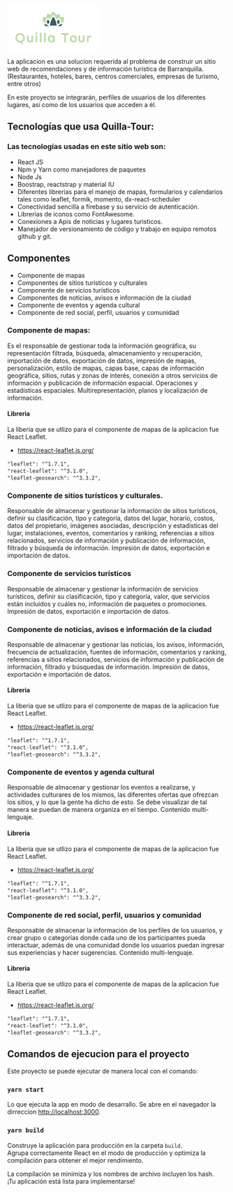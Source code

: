 ![logo de la app](./src\assets\img\Logo.png)

La aplicacion es una solucion requerida al problema de construir un sitio web de recomendaciones y  de información turística de Barranquilla.  (Restaurantes, hoteles, bares, centros comerciales, empresas de turismo, entre otros)

En este proyecto se  integrarán, perfiles de usuarios de los diferentes lugares, así como de los usuarios que acceden a él. 
## Tecnologías que usa Quilla-Tour:
### Las tecnologías usadas en este sitio web son:
- React JS
- Npm y Yarn como manejadores de paquetes
- Node Js
- Boostrap, reactstrap y material IU
- Diferentes librerias para el manejo de mapas, formularios y calendarios tales como leaflet, formik, momento, dx-react-scheduler
- Conectividad sencilla a firebase y su servicio de autenticación.
- Librerías de iconos como FontAwesome.
- Conexiones a Apis de noticias y lugares turisticos.
- Manejador de versionamiento de código y trabajo en equipo remotos github y git.

## Componentes
- Componente de mapas
- Componentes de sitios turísticos y culturales
- Componente de servicios turísticos
- Componentes de noticias, avisos e información de la ciudad
- Componente de eventos y agenda cultural
- Componente de red social, perfil, usuarios y comunidad

### Componente de mapas:
Es el responsable de gestionar toda la información geográfica, su representación filtrada, búsqueda, almacenamiento y recuperación, importación de datos, exportación de datos, impresión de mapas, personalización, estilo de mapas, capas base, capas de información geográfica, sitios, rutas y zonas de interés, conexión a otros servicios de información y publicación de información espacial. Operaciones y estadísticas espaciales. Multirepresentación, planos y localización de información.

#### Libreria
La liberia que se utlizo para el componente de mapas de la aplicacion fue React Leaflet.
- https://react-leaflet.js.org/

```
"leaflet": "^1.7.1",
"react-leaflet": "^3.1.0",
"leaflet-geosearch": "^3.3.2",
```
### Componente de sitios turísticos y culturales. 
Responsable de almacenar y gestionar la información de sitios turísticos, definir su clasificación, tipo y categoría, datos del lugar, horario, costos, datos del propietario, imágenes asociadas, descripción y estadísticas del lugar, instalaciones, eventos, comentarios y ranking, referencias a sitios relacionados, servicios de información y publicación de información, filtrado y búsqueda de información. Impresión de datos, exportación e importación de datos.

### Componente de servicios turísticos
Responsable de almacenar y gestionar la información de servicios turísticos, definir su clasificación, tipo y categoría, valor, que servicios están incluidos y cuáles no, información de paquetes o promociones. Impresión de datos, exportación e importación de datos.

###  Componente de noticias, avisos e información de la ciudad
Responsable de almacenar y gestionar las noticias, los avisos, información, frecuencia de actualización, fuentes de información, comentarios y ranking, referencias a sitios relacionados, servicios de información y publicación de información, filtrado y búsquedas de información. Impresión de datos, exportación e importación de datos.

#### Libreria
La liberia que se utlizo para el componente de mapas de la aplicacion fue React Leaflet.
- https://react-leaflet.js.org/

```
"leaflet": "^1.7.1",
"react-leaflet": "^3.1.0",
"leaflet-geosearch": "^3.3.2",
```

### Componente de eventos y agenda cultural
Responsable de almacenar y gestionar los eventos a realizarse, y actividades culturares de los mismos, las diferentes ofertas que ofrezcan los sitios, y lo que la gente ha dicho de esto. Se debe visualizar de tal manera se puedan de manera organiza en el tiempo. Contenido multi-lenguaje.

#### Libreria
La liberia que se utlizo para el componente de mapas de la aplicacion fue React Leaflet.
- https://react-leaflet.js.org/

```
"leaflet": "^1.7.1",
"react-leaflet": "^3.1.0",
"leaflet-geosearch": "^3.3.2",
```

### Componente de red social, perfil, usuarios y comunidad
Responsable de almacenar la información de los perfiles de los usuarios, y crear grupo o categorías donde cada uno de los participantes pueda interactuar, además de una comunidad donde los usuarios puedan ingresar sus experiencias y hacer sugerencias. Contenido multi-lenguaje.

#### Libreria
La liberia que se utlizo para el componente de mapas de la aplicacion fue React Leaflet.
- https://react-leaflet.js.org/

```
"leaflet": "^1.7.1",
"react-leaflet": "^3.1.0",
"leaflet-geosearch": "^3.3.2",
```

## Comandos de ejecucion para el proyecto

Este proyecto se puede ejecutar de manera local con el comando:

### `yarn start`

Lo que ejecuta la app en modo de desarrallo. Se abre en el navegador la dirreccion [http://localhost:3000](http://localhost:3000).


### `yarn build`

Construye la aplicación para producción en la carpeta `build`. \
Agrupa correctamente React en el modo de producción y optimiza la compilación para obtener el mejor rendimiento.

La compilación se minimiza y los nombres de archivo incluyen los hash. \
¡Tu aplicación está lista para implementarse!
